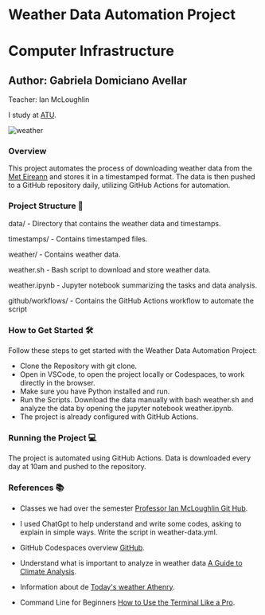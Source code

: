 # Weather Data Automation Project

#  Computer Infrastructure

## Author: Gabriela Domiciano Avellar
Teacher: Ian McLoughlin

I study at [ATU](https://www.atu.ie).

![weather](https://www.acetireland.ie/wp-content/uploads/2019/06/4-seasons-1024x1024.jpg)

### Overview

This project automates the process of downloading weather data from the [Met Eireann](https://data.gov.ie/dataset/todays-weather-athenry) and stores it in a timestamped format. The data is then pushed to a GitHub repository daily, utilizing GitHub Actions for automation.


### Project Structure 📁

data/  - Directory that contains the weather data and timestamps.

timestamps/ - Contains timestamped files.

weather/ - Contains weather data.

weather.sh - Bash script to download and store weather data.

weather.ipynb - Jupyter notebook summarizing the tasks and data analysis.

github/workflows/ - Contains the GitHub Actions workflow to automate the script


### How to Get Started 🛠️

Follow these steps to get started with the Weather Data Automation Project:

- Clone the Repository with git clone.
- Open in VSCode, to open the project locally or Codespaces, to work directly in the browser.
- Make sure you have Python installed and run.
- Run the Scripts. Download the data manually with bash weather.sh and analyze the data by opening the jupyter notebook weather.ipynb.
- The project is already configured with GitHub Actions.

### Running the Project 💻

The project is automated using GitHub Actions. Data is downloaded every day at 10am and pushed to the repository.


### References 📚

- Classes we had over the semester [Professor Ian McLoughlin Git Hub](https://github.com/ianmcloughlin/2425_computer_infrastructure).

- I used ChatGpt to help understand and write some codes, asking to explain in simple ways. Write the script in weather-data.yml.

- GitHub Codespaces overview [GitHub](https://docs.github.com/en/codespaces/overview).

- Understand what is important to analyze in weather data [A Guide to Climate Analysis](https://blog.weatherstack.com/blog/leveraging-historical-weather-data-for-climate-analysis/).

- Information about de [Today's weather Athenry](https://data.gov.ie/dataset/todays-weather-athenry).

- Command Line for Beginners [How to Use the Terminal Like a Pro](https://www.freecodecamp.org/news/command-line-for-beginners/).
